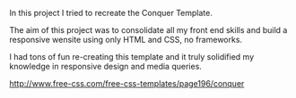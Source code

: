 In this project I tried to recreate the Conquer Template.

The aim of this project was to consolidate all my front end skills and build a responsive wensite using only HTML and CSS, no frameworks.

I had tons of fun re-creating this template and it truly solidified my knowledge in responsive design and media queries.

http://www.free-css.com/free-css-templates/page196/conquer 
